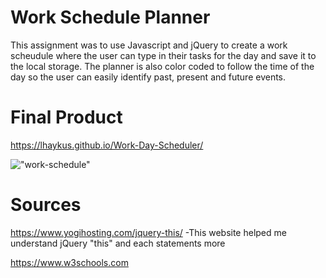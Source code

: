 # Work Schedule Planner
This assignment was to use Javascript and jQuery to create a work scheudule where the user can type in their tasks for the day and save it to the local storage. The planner is also color coded to follow the time of the day so the user can easily identify past, present and future events.



# Final Product
https://lhaykus.github.io/Work-Day-Scheduler/


!["work-schedule"](./assets/scheudle.gif)







# Sources 
https://www.yogihosting.com/jquery-this/ -This website helped me understand jQuery "this" and each statements more

https://www.w3schools.com
